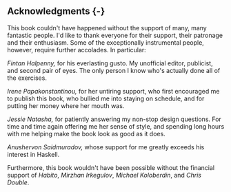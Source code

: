 ## Acknowledgments {-}

This book couldn't have happened without the support of many, many fantastic
people. I'd like to thank everyone for their support, their patronage and their
enthusiasm. Some of the exceptionally instrumental people, however, require
further accolades. In particular:

*Fintan Halpenny,* for his everlasting gusto. My unofficial editor,
publicist, and second pair of eyes. The only person I know who's actually done
all of the exercises.

*Irene Papakonstantinou,* for her untiring support, who first encouraged me
to publish this book, who bullied me into staying on schedule, and for putting
her money where her mouth was.

*Jessie Natasha,* for patiently answering my non-stop design questions. For
time and time again offering me her sense of style, and spending long hours with
me helping make the book look as good as it does.

*Anushervon Saidmuradov,* whose support for me greatly exceeds his interest
in Haskell.

Furthermore, this book wouldn't have been possible without the financial support
of *Habito*, *Mirzhan Irkegulov*, *Michael Koloberdin*,
and *Chris Double*.




